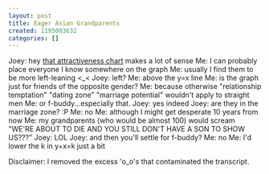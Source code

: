 ```yaml
---
layout: post
title: Eager Asian Grandparents
created: 1195003632
categories: []
---
```

Joey: hey [that attractiveness chart](http://dailycow.org/node/99) makes a lot of sense
Me: I can probably place everyone I know somewhere on the graph
Me: usually I find them to be more left-leaning <_<
Joey: left?
Me: above the y=x line
Me: is the graph just for friends of the opposite gender?
Me: because otherwise "relationship temptation" "dating zone" "marriage potential" wouldn't apply to straight men
Me: or f-buddy...especially that.
Joey: yes indeed
Joey: are they in the marriage zone? :P
Me: no
Me: although I might get desperate 10 years from now
Me: my grandparents (who would be almost 100) would scream "WE'RE ABOUT TO DIE AND YOU STILL DON'T HAVE A SON TO SHOW US???"
Joey: LOL
Joey: and then you'll settle for f-buddy?
Me: no
Me: I'd lower the k in y+x=k just a bit

Disclaimer: I removed the excess 'o_o's that contaminated the transcript.
